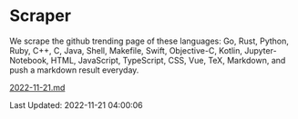 # Scraper

We scrape the github trending page of these languages: Go, Rust, Python, Ruby, C++, C, Java, Shell, Makefile, Swift, Objective-C, Kotlin, Jupyter-Notebook, HTML, JavaScript, TypeScript, CSS, Vue, TeX, Markdown, and push a markdown result everyday.

[2022-11-21.md](https://github.com/yangwenmai/github-trending-backup/blob/master/2022-11-21.md)

Last Updated: 2022-11-21 04:00:06